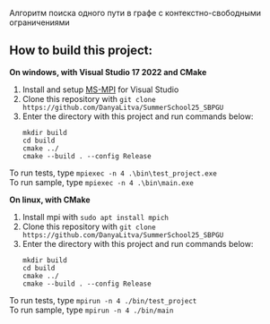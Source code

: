 Алгоритм поиска одного пути в графе с контекстно-свободными ограничениями

## How to build this project:

**On windows, with Visual Studio 17 2022 and CMake**
1. Install and setup [MS-MPI](https://docs.microsoft.com/en-us/message-passing-interface/microsoft-mpi-release-notes) for Visual Studio
2. Clone this repository with `git clone https://github.com/DanyaLitva/SummerSchool25_SBPGU`
3. Enter the directory with this project and run commands below:
    ```
    mkdir build
    cd build
    cmake ../
    cmake --build . --config Release
    ```
To run tests, type `mpiexec -n 4 .\bin\test_project.exe`  
To run sample, type `mpiexec -n 4 .\bin\main.exe`


**On linux, with CMake**
1. Install mpi with `sudo apt install mpich`
2. Clone this repository with `git clone https://github.com/DanyaLitva/SummerSchool25_SBPGU`
3. Enter the directory with this project and run commands below:
    ```
    mkdir build
    cd build
    cmake ../
    cmake --build . --config Release
    ```
To run tests, type `mpirun -n 4 ./bin/test_project`  
To run sample, type `mpirun -n 4 ./bin/main`
